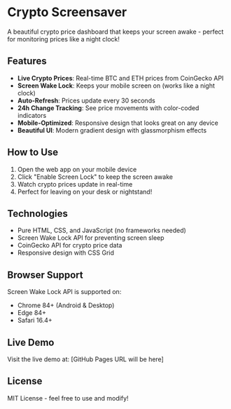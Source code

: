 # Crypto Screensaver

A beautiful crypto price dashboard that keeps your screen awake - perfect for monitoring prices like a night clock!

## Features

- **Live Crypto Prices**: Real-time BTC and ETH prices from CoinGecko API
- **Screen Wake Lock**: Keeps your mobile screen on (works like a night clock)
- **Auto-Refresh**: Prices update every 30 seconds
- **24h Change Tracking**: See price movements with color-coded indicators
- **Mobile-Optimized**: Responsive design that looks great on any device
- **Beautiful UI**: Modern gradient design with glassmorphism effects

## How to Use

1. Open the web app on your mobile device
2. Click "Enable Screen Lock" to keep the screen awake
3. Watch crypto prices update in real-time
4. Perfect for leaving on your desk or nightstand!

## Technologies

- Pure HTML, CSS, and JavaScript (no frameworks needed)
- Screen Wake Lock API for preventing screen sleep
- CoinGecko API for crypto price data
- Responsive design with CSS Grid

## Browser Support

Screen Wake Lock API is supported on:
- Chrome 84+ (Android & Desktop)
- Edge 84+
- Safari 16.4+

## Live Demo

Visit the live demo at: [GitHub Pages URL will be here]

## License

MIT License - feel free to use and modify!
